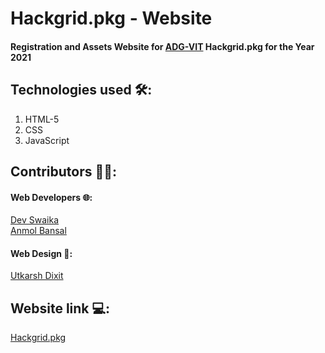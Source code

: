 # Hackgrid.pkg - Website

#### Registration and Assets Website for [ADG-VIT](https://github.com/ADG-VIT) Hackgrid.pkg for the Year 2021

## Technologies used 🛠:
1. HTML-5
2. CSS
3. JavaScript

## Contributors 👨‍💻:
#### Web Developers 🌐:
[Dev Swaika](https://github.com/DevSwaika99)
<br>
[Anmol Bansal](https://github.com/anmolbansal7) 
#### Web Design 🍥:
[Utkarsh Dixit](https://github.com/fakeyudi)

## Website link 💻:
[Hackgrid.pkg](#)


